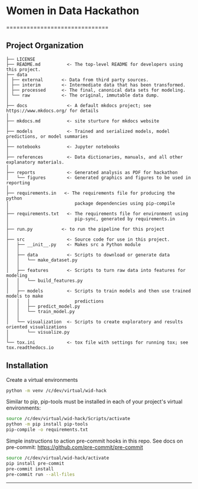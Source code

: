 # Women in Data Hackathon

==============================

Project Organization
------------

    ├── LICENSE
    ├── README.md          <- The top-level README for developers using this project.
    ├── data
    │ ├── external       <- Data from third party sources.
    │ ├── interim        <- Intermediate data that has been transformed.
    │ ├── processed      <- The final, canonical data sets for modeling.
    │ └── raw            <- The original, immutable data dump.
    │
    ├── docs               <- A default mkdocs project; see https://www.mkdocs.org/ for details
    │
    ├── mkdocs.md          <- site sturture for mkdocs website 
    │
    ├── models             <- Trained and serialized models, model predictions, or model summaries
    │
    ├── notebooks          <- Jupyter notebooks
    │
    ├── references         <- Data dictionaries, manuals, and all other explanatory materials.
    │
    ├── reports            <- Generated analysis as PDF for hackathon
    │   └── figures        <- Generated graphics and figures to be used in reporting
    │
    ├── requirements.in   <- The requirements file for producing the python 
    │                         package dependencies using pip-compile
    │
    ├── requirements.txt   <- The requirements file for environment using 
    │                         pip-sync, generated by requirements.in
    │
    ├── run.py           <- to run the pipeline for this project
    │
    ├── src                <- Source code for use in this project.
    │   ├── __init__.py    <- Makes src a Python module
    │   │
    │   ├── data           <- Scripts to download or generate data
    │   │   └── make_dataset.py
    │   │
    │   ├── features       <- Scripts to turn raw data into features for modeling
    │   │   └── build_features.py
    │   │
    │   ├── models         <- Scripts to train models and then use trained models to make
    │   │   │                 predictions
    │   │   ├── predict_model.py
    │   │   └── train_model.py
    │   │
    │   └── visualization  <- Scripts to create exploratory and results oriented visualizations
    │       └── visualize.py
    │
    └── tox.ini            <- tox file with settings for running tox; see tox.readthedocs.io

## Installation

Create a virtual environments
```bash
python -m venv /c/dev/virtual/wid-hack
```

Similar to pip, pip-tools must be installed in each of your project's virtual environments:
```bash
source /c/dev/virtual/wid-hack/Scripts/activate
python -m pip install pip-tools
pip-compile -o requirements.txt
```

Simple instructions to action pre-commit hooks in this repo. See docs on  
pre-commit: https://github.com/pre-commit/pre-commit

```bash
source /c/dev/virtual/wid-hack/activate
pip install pre-commit
pre-commit install
pre-commit run --all-files
```

--------

